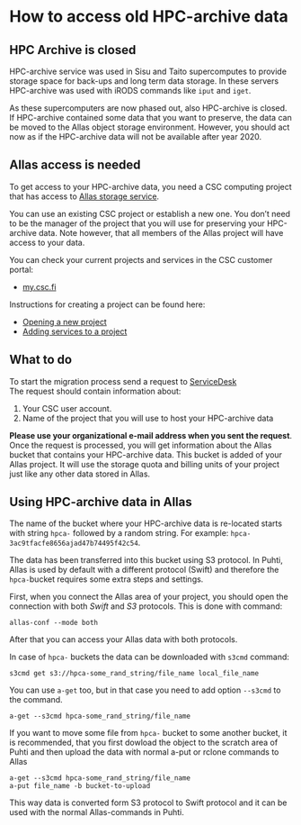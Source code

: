 # How to access old HPC-archive data


## HPC Archive is closed

HPC-archive service was used in Sisu and Taito supercomputes to provide storage space for back-ups and long term data storage.  In these servers HPC-archive was used with iRODS commands like `iput` and `iget`.

As these supercomputers are now phased out, also HPC-archive is closed. 
If HPC-archive contained some data that you want to preserve, the data can 
be moved to the Allas object storage environment. However, you should act now as if the HPC-archive 
data will not be available after year 2020.

## Allas access is needed

To get access to your HPC-archive data, you need a CSC computing project 
that has access to [Allas storage service](./index.md).

You can use an existing CSC project or establish a new one. You 
don’t need to be the manager of the project that you will use for 
preserving your HPC-archive data. Note however, that all members of the Allas 
project will have access to your data.

You can check your current projects and services in the CSC customer portal:
* [my.csc.fi](https://my.csc.fi)

Instructions for creating a project can be found here:
* [Opening a new project](./../../accounts/how-to-create-new-project.md)
* [Adding services to a project](./../../accounts/how-to-add-service-access-for-project.md)

## What to do

To start the migration process send a request to [ServiceDesk](mailto:servicedesk@csc.fi)  
The request should contain information about:

1. Your CSC user account.
2. Name of the project that you will use to host your HPC-archive data

**Please use your organizational e-mail address when you sent the request**. 
Once the request is processed, you will get information about the Allas bucket 
that contains your HPC-archive data. This bucket is added of your Allas project. 
It will use the storage quota and billing units of your project just like any 
other data stored in Allas.


## Using HPC-archive data in Allas

The name of the bucket where your HPC-archive data is re-located  starts with string `hpca-` followed 
by a random string. For example: `hpca-3ac9tfacfe8656ajad47b74495f42c54`.

The data has been transferred into this bucket using S3 protocol. In Puhti, Allas is used by default 
with a different protocol (Swift) and therefore the `hpca-`bucket requires some extra steps and settings.

First, when you connect the Allas area of your project, you should open the connection with both _Swift_ and _S3_ protocols.
This is done with command:
```text
allas-conf --mode both
```
After that you can access your Allas data with both protocols. 

In case of `hpca-` buckets the data can be downloaded with `s3cmd` command:
```text
s3cmd get s3://hpca-some_rand_string/file_name local_file_name
```
You can use `a-get` too, but in that case you need to add option `--s3cmd`  to the command.
```text
a-get --s3cmd hpca-some_rand_string/file_name
```
If you want to move some file from `hpca-` bucket to some another bucket, it is recommended, 
that you first dowload the object to the scratch area of Puhti and then upload the data with
normal a-put or rclone commands to Allas

```text
a-get --s3cmd hpca-some_rand_string/file_name
a-put file_name -b bucket-to-upload
```
This way data is converted form S3 protocol to Swift protocol and it can be used with the normal Allas-commands in Puhti.

